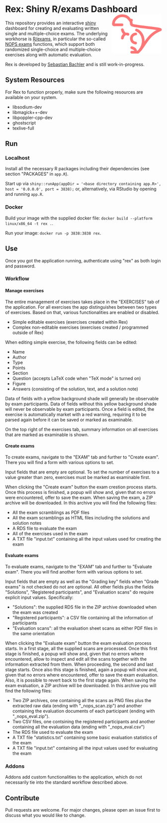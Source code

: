 # Rex: Shiny R/exams Dashboard <img src="https://raw.githubusercontent.com/guesswho1234/Rex/main/www/logo.svg" align="right" alt="Rex logo" width="160" />

This repository provides an interactive [shiny](https://shiny.posit.co/) dashboard
for creating and evaluating written single and multiple-choice exams. The underlying workhorse
is [R/exams](https://www.R-exams.org/), in particular the so-called
[NOPS exams](https://www.R-exams.org/tutorials/exams2nops/) functions, which support both
randomized single-choice and multiple-choice exercises along with automatic evaluation.

Rex is developed by [Sebastian Bachler](https://www.uibk.ac.at/ibf/team/bachler.html.en)
and is still work-in-progress.

## System Resources

For Rex to function properly, make sure the following resources are available on your system. 

- libsodium-dev
- libmagick++-dev 
- libpoppler-cpp-dev
- ghostscript
- texlive-full

## Run

### Localhost

Install all the necessary R packages including their dependencies (see section "PACKAGES" in `app.R`). 

Start up via `shiny::runApp(appDir = '<base directory containing app.R>', host = '0.0.0.0', port = 3838);` or, alternatively, via RStudio by 
opening and running `app.R`.

### Docker

Build your image with the supplied docker file: `docker build --platform linux/x86_64 -t rex .`.

Run your image: `docker run -p 3838:3838 rex`.

## Use

Once you got the application running, authenticate using "rex" as both login and password.

### Workflow

#### Manage exercises

The entire management of exercises takes place in the "EXERCISES" tab of the application. For all exercises the app distinguishes between two types of exercises. Based on that, various functionalities are enabled or disabled.
- Simple editable exercises (exercises created within Rex) 
- Complex non-editable exercises (exercises created / programmed outside of Rex)

When editing simple exercise, the following fields can be edited:
- Name
- Author
- Type
- Points
- Section
- Question (accepts LaTeX code when "TeX mode" is turned on)
- Figure
- Answers (consisting of the solution, text, and a solution note)

Data of fields with a yellow background shade will generally be observable by exam participants. Data of fields without this yellow background shade will never be observable by exam participants.
Once a field is edited, the exercise is automatically market with a red warning, requiring it to be parsed again before it can be saved or marked as examinable.

On the top right of the exercises tab, summary information on all exercises that are marked as examinable is shown. 

#### Create exams

To create exams, navigate to the "EXAM" tab and further to "Create exam". There you will find a form with various options to set. 

Input fields that are empty are optional. To set the number of exercises to a value greater than zero, exercises must be marked as examinable first.

When clicking the "Create exam" button the exam crestion process starts. Once this process is finished, a popup will show and, given that no errors were encountered, offer to save the exam. When saving the exam, a ZIP archive will be downloaded. In this archive you will find the following files:
- All the exam scramblings as PDF files
- All the exam scramblings as HTML files including the solutions and solution notes
- A RDS file to evaluate the exam 
- All of the exercises used in the exam 
- A TXT file "input.txt" containing all the input values used for creating the exam

#### Evaluate exams

To evaluate exams, navigate to the "EXAM" tab and further to "Evaluate exam". There you will find another form with various options to set.

Input fields that are empty as well as the "Grading key" fields when "Grade exams" is not checked do not are optional. All other fields plus the fields "Solutions", "Registered participants", and "Evaluation scans" do require explicit input values. Specifically:
- "Solutions": the supplied RDS file in the ZIP archive downloaded when the exam was created
- "Registered participants": a CSV file containing all the information of participants
- "Evaluation scans": all the evaluation sheet scans as either PDF files in the same orientation

When clicking the "Evaluate exam" button the exam evaluation process starts. In a first stage, all the supplied scans are processed. Once this first stage is finished, a popup will show and, given that no errors where encountered, allow to inspect and edit all the scans together with the information extracted from them. When proceeding, the second and last stage starts. Once also this stage is finished, again a popup will show and, given that no errors where encountered, offer to save the exam evaluation. Also, it is possible to revert back to the first stage again. When saving the exam evaluation, a ZIP archive will be downloaded. In this archive you will find the following files:
- Two ZIP archives, one containing all the scans as PNG files plus the extracted raw data (ending with "_nops_scan.zip") and another containing the evaluation documents of each participant (ending with "_nops_eval.zip").
- Two CSV files, one contsining the registered participants and another containing all the evaluation data (ending with "_nops_eval.csv")
- The RDS file used to evaluate the exam
- A TXT file "statistics.txt" containing some basic evaluation statistics of the exam 
- A TXT file "input.txt" containing all the input values used for evaluating the exam

### Addons

Addons add custom functionalities to the application, which do not necessarily tie into the standard workflow described above.

## Contribute

Pull requests are welcome. For major changes, please open an issue first to discuss what 
you would like to change.
